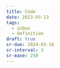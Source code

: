 ```yaml
---
title: Code
date: 2023-03-13
tags:
  - inbox
  - definition
draft: true
sr-due: 2024-03-16
sr-interval: 3
sr-ease: 250
---
```

